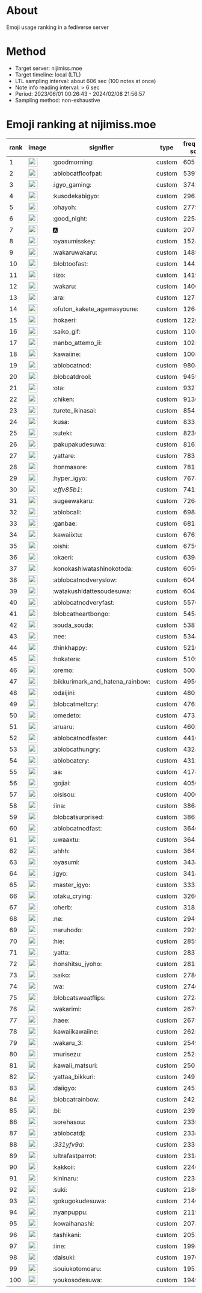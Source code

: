 # About
Emoji usage ranking in a fediverse server

# Method
- Target server: nijimiss.moe
- Target timeline: local (LTL)
- LTL sampling interval: about 606 sec (100 notes at once)
- Note info reading interval: > 6 sec
- Period: 2023/06/01 00:26:43 - 2024/02/08 21:56:57 
- Sampling method: non-exhaustive

# Emoji ranking at nijimiss.moe

|rank|image|signifier|type|frequency score|
|----|----|----|----|----|
|1|<img height="24" src="https://nijimiss.moe/emoji/goodmorning.webp">|:goodmorning:|custom|60517|
|2|<img height="24" src="https://nijimiss.moe/emoji/ablobcatfloofpat.webp">|:ablobcatfloofpat:|custom|53974|
|3|<img height="24" src="https://nijimiss.moe/emoji/igyo_gaming.webp">|:igyo_gaming:|custom|37427|
|4|<img height="24" src="https://nijimiss.moe/emoji/kusodekabigyo.webp">|:kusodekabigyo:|custom|29635|
|5|<img height="24" src="https://nijimiss.moe/emoji/ohayoh.webp">|:ohayoh:|custom|27798|
|6|<img height="24" src="https://nijimiss.moe/emoji/good_night.webp">|:good_night:|custom|22586|
|7|<img height="24" src="https://nijimiss.moe/emoji/a.webp">|:a:|custom|20714|
|8|<img height="24" src="https://nijimiss.moe/emoji/oyasumisskey.webp">|:oyasumisskey:|custom|15240|
|9|<img height="24" src="https://nijimiss.moe/emoji/wakaruwakaru.webp">|:wakaruwakaru:|custom|14893|
|10|<img height="24" src="https://nijimiss.moe/emoji/blobtoofast.webp">|:blobtoofast:|custom|14428|
|11|<img height="24" src="https://nijimiss.moe/emoji/iizo.webp">|:iizo:|custom|14193|
|12|<img height="24" src="https://nijimiss.moe/emoji/wakaru.webp">|:wakaru:|custom|14003|
|13|<img height="24" src="https://nijimiss.moe/emoji/ara.webp">|:ara:|custom|12753|
|14|<img height="24" src="https://nijimiss.moe/emoji/ofuton_kakete_agemasyoune.webp">|:ofuton_kakete_agemasyoune:|custom|12649|
|15|<img height="24" src="https://nijimiss.moe/emoji/hokaeri.webp">|:hokaeri:|custom|12205|
|16|<img height="24" src="https://nijimiss.moe/emoji/saiko_gif.webp">|:saiko_gif:|custom|11088|
|17|<img height="24" src="https://nijimiss.moe/emoji/nanbo_attemo_ii.webp">|:nanbo_attemo_ii:|custom|10259|
|18|<img height="24" src="https://nijimiss.moe/emoji/kawaiine.webp">|:kawaiine:|custom|10080|
|19|<img height="24" src="https://nijimiss.moe/emoji/ablobcatnod.webp">|:ablobcatnod:|custom|9808|
|20|<img height="24" src="https://nijimiss.moe/emoji/blobcatdrool.webp">|:blobcatdrool:|custom|9459|
|21|<img height="24" src="https://nijimiss.moe/emoji/ota.webp">|:ota:|custom|9327|
|22|<img height="24" src="https://nijimiss.moe/emoji/chiken.webp">|:chiken:|custom|9136|
|23|<img height="24" src="https://nijimiss.moe/emoji/turete_ikinasai.webp">|:turete_ikinasai:|custom|8541|
|24|<img height="24" src="https://nijimiss.moe/emoji/kusa.webp">|:kusa:|custom|8331|
|25|<img height="24" src="https://nijimiss.moe/emoji/suteki.webp">|:suteki:|custom|8236|
|26|<img height="24" src="https://nijimiss.moe/emoji/pakupakudesuwa.webp">|:pakupakudesuwa:|custom|8162|
|27|<img height="24" src="https://nijimiss.moe/emoji/yattare.webp">|:yattare:|custom|7831|
|28|<img height="24" src="https://nijimiss.moe/emoji/honmasore.webp">|:honmasore:|custom|7812|
|29|<img height="24" src="https://nijimiss.moe/emoji/hyper_igyo.webp">|:hyper_igyo:|custom|7673|
|30|<img height="24" src="https://nijimiss.moe/emoji/_effv85b1_.webp">|:_effv85b1_:|custom|7412|
|31|<img height="24" src="https://nijimiss.moe/emoji/sugeewakaru.webp">|:sugeewakaru:|custom|7264|
|32|<img height="24" src="https://nijimiss.moe/emoji/ablobcall.webp">|:ablobcall:|custom|6983|
|33|<img height="24" src="https://nijimiss.moe/emoji/ganbae.webp">|:ganbae:|custom|6813|
|34|<img height="24" src="https://nijimiss.moe/emoji/kawaiixtu.webp">|:kawaiixtu:|custom|6762|
|35|<img height="24" src="https://nijimiss.moe/emoji/oishi.webp">|:oishi:|custom|6756|
|36|<img height="24" src="https://nijimiss.moe/emoji/okaeri.webp">|:okaeri:|custom|6394|
|37|<img height="24" src="https://nijimiss.moe/emoji/konokashiwatashinokotoda.webp">|:konokashiwatashinokotoda:|custom|6056|
|38|<img height="24" src="https://nijimiss.moe/emoji/ablobcatnodveryslow.webp">|:ablobcatnodveryslow:|custom|6047|
|39|<img height="24" src="https://nijimiss.moe/emoji/watakushidattesoudesuwa.webp">|:watakushidattesoudesuwa:|custom|6042|
|40|<img height="24" src="https://nijimiss.moe/emoji/ablobcatnodveryfast.webp">|:ablobcatnodveryfast:|custom|5576|
|41|<img height="24" src="https://nijimiss.moe/emoji/blobcatheartbongo.webp">|:blobcatheartbongo:|custom|5458|
|42|<img height="24" src="https://nijimiss.moe/emoji/souda_souda.webp">|:souda_souda:|custom|5387|
|43|<img height="24" src="https://nijimiss.moe/emoji/nee.webp">|:nee:|custom|5344|
|44|<img height="24" src="https://nijimiss.moe/emoji/thinkhappy.webp">|:thinkhappy:|custom|5216|
|45|<img height="24" src="https://nijimiss.moe/emoji/hokatera.webp">|:hokatera:|custom|5109|
|46|<img height="24" src="https://nijimiss.moe/emoji/oremo.webp">|:oremo:|custom|5003|
|47|<img height="24" src="https://nijimiss.moe/emoji/bikkurimark_and_hatena_rainbow.webp">|:bikkurimark_and_hatena_rainbow:|custom|4956|
|48|<img height="24" src="https://nijimiss.moe/emoji/odaijini.webp">|:odaijini:|custom|4805|
|49|<img height="24" src="https://nijimiss.moe/emoji/blobcatmeltcry.webp">|:blobcatmeltcry:|custom|4765|
|50|<img height="24" src="https://nijimiss.moe/emoji/omedeto.webp">|:omedeto:|custom|4731|
|51|<img height="24" src="https://nijimiss.moe/emoji/aruaru.webp">|:aruaru:|custom|4603|
|52|<img height="24" src="https://nijimiss.moe/emoji/ablobcatnodfaster.webp">|:ablobcatnodfaster:|custom|4416|
|53|<img height="24" src="https://nijimiss.moe/emoji/ablobcathungry.webp">|:ablobcathungry:|custom|4324|
|54|<img height="24" src="https://nijimiss.moe/emoji/ablobcatcry.webp">|:ablobcatcry:|custom|4312|
|55|<img height="24" src="https://nijimiss.moe/emoji/aa.webp">|:aa:|custom|4178|
|56|<img height="24" src="https://nijimiss.moe/emoji/gojiai.webp">|:gojiai:|custom|4050|
|57|<img height="24" src="https://nijimiss.moe/emoji/oisisou.webp">|:oisisou:|custom|4006|
|58|<img height="24" src="https://nijimiss.moe/emoji/iina.webp">|:iina:|custom|3868|
|59|<img height="24" src="https://nijimiss.moe/emoji/blobcatsurprised.webp">|:blobcatsurprised:|custom|3865|
|60|<img height="24" src="https://nijimiss.moe/emoji/ablobcatnodfast.webp">|:ablobcatnodfast:|custom|3646|
|61|<img height="24" src="https://nijimiss.moe/emoji/uwaaxtu.webp">|:uwaaxtu:|custom|3643|
|62|<img height="24" src="https://nijimiss.moe/emoji/ahhh.webp">|:ahhh:|custom|3642|
|63|<img height="24" src="https://nijimiss.moe/emoji/oyasumi.webp">|:oyasumi:|custom|3438|
|64|<img height="24" src="https://nijimiss.moe/emoji/igyo.webp">|:igyo:|custom|3414|
|65|<img height="24" src="https://nijimiss.moe/emoji/master_igyo.webp">|:master_igyo:|custom|3333|
|66|<img height="24" src="https://nijimiss.moe/emoji/otaku_crying.webp">|:otaku_crying:|custom|3260|
|67|<img height="24" src="https://nijimiss.moe/emoji/oherb.webp">|:oherb:|custom|3182|
|68|<img height="24" src="https://nijimiss.moe/emoji/ne.webp">|:ne:|custom|2945|
|69|<img height="24" src="https://nijimiss.moe/emoji/naruhodo.webp">|:naruhodo:|custom|2929|
|70|<img height="24" src="https://nijimiss.moe/emoji/hie.webp">|:hie:|custom|2859|
|71|<img height="24" src="https://nijimiss.moe/emoji/yatta.webp">|:yatta:|custom|2837|
|72|<img height="24" src="https://nijimiss.moe/emoji/honshitsu_jyoho.webp">|:honshitsu_jyoho:|custom|2813|
|73|<img height="24" src="https://nijimiss.moe/emoji/saiko.webp">|:saiko:|custom|2786|
|74|<img height="24" src="https://nijimiss.moe/emoji/wa.webp">|:wa:|custom|2746|
|75|<img height="24" src="https://nijimiss.moe/emoji/blobcatsweatflips.webp">|:blobcatsweatflips:|custom|2728|
|76|<img height="24" src="https://nijimiss.moe/emoji/wakarimi.webp">|:wakarimi:|custom|2679|
|77|<img height="24" src="https://nijimiss.moe/emoji/haee.webp">|:haee:|custom|2675|
|78|<img height="24" src="https://nijimiss.moe/emoji/kawaiikawaiine.webp">|:kawaiikawaiine:|custom|2625|
|79|<img height="24" src="https://nijimiss.moe/emoji/wakaru_3.webp">|:wakaru_3:|custom|2549|
|80|<img height="24" src="https://nijimiss.moe/emoji/murisezu.webp">|:murisezu:|custom|2525|
|81|<img height="24" src="https://nijimiss.moe/emoji/kawaii_matsuri.webp">|:kawaii_matsuri:|custom|2501|
|82|<img height="24" src="https://nijimiss.moe/emoji/yattaa_bikkuri.webp">|:yattaa_bikkuri:|custom|2497|
|83|<img height="24" src="https://nijimiss.moe/emoji/daiigyo.webp">|:daiigyo:|custom|2453|
|84|<img height="24" src="https://nijimiss.moe/emoji/blobcatrainbow.webp">|:blobcatrainbow:|custom|2421|
|85|<img height="24" src="https://nijimiss.moe/emoji/bi.webp">|:bi:|custom|2397|
|86|<img height="24" src="https://nijimiss.moe/emoji/sorehasou.webp">|:sorehasou:|custom|2339|
|87|<img height="24" src="https://nijimiss.moe/emoji/ablobcatdj.webp">|:ablobcatdj:|custom|2338|
|88|<img height="24" src="https://nijimiss.moe/emoji/_331yfv9d_.webp">|:_331yfv9d_:|custom|2335|
|89|<img height="24" src="https://nijimiss.moe/emoji/ultrafastparrot.webp">|:ultrafastparrot:|custom|2318|
|90|<img height="24" src="https://nijimiss.moe/emoji/kakkoii.webp">|:kakkoii:|custom|2246|
|91|<img height="24" src="https://nijimiss.moe/emoji/kininaru.webp">|:kininaru:|custom|2235|
|92|<img height="24" src="https://nijimiss.moe/emoji/suki.webp">|:suki:|custom|2180|
|93|<img height="24" src="https://nijimiss.moe/emoji/gokugokudesuwa.webp">|:gokugokudesuwa:|custom|2146|
|94|<img height="24" src="https://nijimiss.moe/emoji/nyanpuppu.webp">|:nyanpuppu:|custom|2119|
|95|<img height="24" src="https://nijimiss.moe/emoji/kowaihanashi.webp">|:kowaihanashi:|custom|2073|
|96|<img height="24" src="https://nijimiss.moe/emoji/tashikani.webp">|:tashikani:|custom|2052|
|97|<img height="24" src="https://nijimiss.moe/emoji/iine.webp">|:iine:|custom|1994|
|98|<img height="24" src="https://nijimiss.moe/emoji/daisuki.webp">|:daisuki:|custom|1976|
|99|<img height="24" src="https://nijimiss.moe/emoji/souiukotomoaru.webp">|:souiukotomoaru:|custom|1952|
|100|<img height="24" src="https://nijimiss.moe/emoji/youkosodesuwa.webp">|:youkosodesuwa:|custom|1949|
